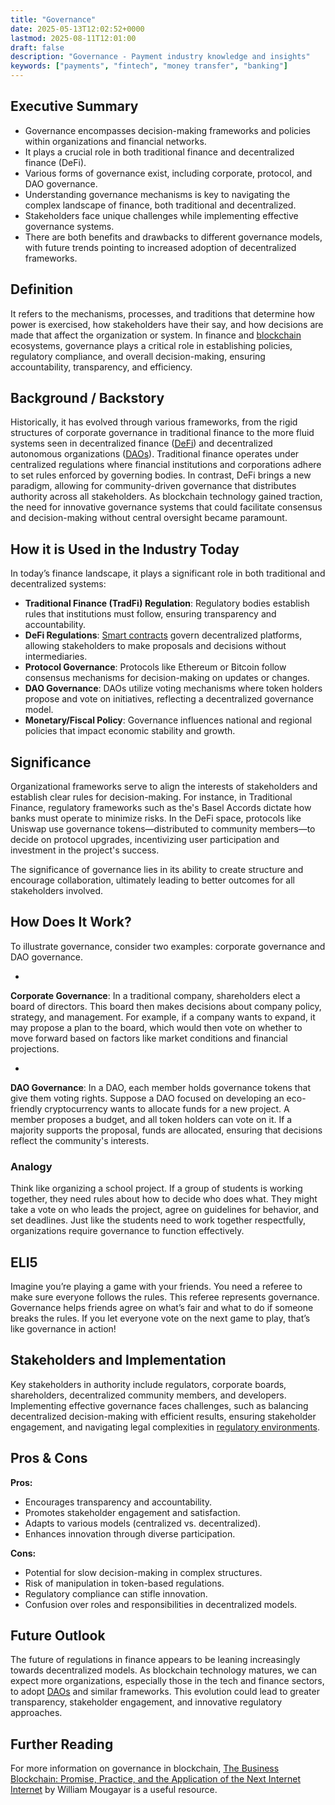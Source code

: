 ```yaml
---
title: "Governance"
date: 2025-05-13T12:02:52+0000
lastmod: 2025-08-11T12:01:00
draft: false
description: "Governance - Payment industry knowledge and insights"
keywords: ["payments", "fintech", "money transfer", "banking"]
---
```


## Executive Summary

- Governance encompasses decision-making frameworks and policies within organizations and financial networks.
- It plays a crucial role in both traditional finance and decentralized finance (DeFi).
- Various forms of governance exist, including corporate, protocol, and DAO governance.
- Understanding governance mechanisms is key to navigating the complex landscape of finance, both traditional and decentralized.
- Stakeholders face unique challenges while implementing effective governance systems.
- There are both benefits and drawbacks to different governance models, with future trends pointing to increased adoption of decentralized frameworks.

## Definition
It refers to the mechanisms, processes, and traditions that determine how power is exercised, how stakeholders have their say, and how decisions are made that affect the organization or system. In finance and [blockchain](https://faisalkhanllc.xyz/resources/payments-wiki/b/blockchain/) ecosystems, governance plays a critical role in establishing policies, regulatory compliance, and overall decision-making, ensuring accountability, transparency, and efficiency.

## Background / Backstory
Historically, it has evolved through various frameworks, from the rigid structures of corporate governance in traditional finance to the more fluid systems seen in decentralized finance ([DeFi](https://faisalkhanllc.xyz/resources/payments-wiki/d/decentralized-finance-defi/)) and decentralized autonomous organizations ([DAOs](https://faisalkhanllc.xyz/resources/payments-wiki/d/decentralized-autonomous-organization-dao/)). Traditional finance operates under centralized regulations where financial institutions and corporations adhere to set rules enforced by governing bodies. In contrast, DeFi brings a new paradigm, allowing for community-driven governance that distributes authority across all stakeholders. As blockchain technology gained traction, the need for innovative governance systems that could facilitate consensus and decision-making without central oversight became paramount.

## How it is Used in the Industry Today
In today’s finance landscape, it plays a significant role in both traditional and decentralized systems:

- **Traditional Finance (TradFi) Regulation**: Regulatory bodies establish rules that institutions must follow, ensuring transparency and accountability.
- **DeFi Regulations**: [Smart contracts](https://faisalkhanllc.xyz/resources/payments-wiki/s/smart-contract/) govern decentralized platforms, allowing stakeholders to make proposals and decisions without intermediaries.
- **Protocol Governance**: Protocols like Ethereum or Bitcoin follow consensus mechanisms for decision-making on updates or changes.
- **DAO Governance**: DAOs utilize voting mechanisms where token holders propose and vote on initiatives, reflecting a decentralized governance model.
- **Monetary/Fiscal Policy**: Governance influences national and regional policies that impact economic stability and growth.

## Significance
Organizational frameworks serve to align the interests of stakeholders and establish clear rules for decision-making. For instance, in Traditional Finance, regulatory frameworks such as the's Basel Accords dictate how banks must operate to minimize risks. In the DeFi space, protocols like Uniswap use governance tokens—distributed to community members—to decide on protocol upgrades, incentivizing user participation and investment in the project's success.

The significance of governance lies in its ability to create structure and encourage collaboration, ultimately leading to better outcomes for all stakeholders involved.

## How Does It Work?
To illustrate governance, consider two examples: corporate governance and DAO governance.

- 
**Corporate Governance**: In a traditional company, shareholders elect a board of directors. This board then makes decisions about company policy, strategy, and management. For example, if a company wants to expand, it may propose a plan to the board, which would then vote on whether to move forward based on factors like market conditions and financial projections.

- 
**DAO Governance**: In a DAO, each member holds governance tokens that give them voting rights. Suppose a DAO focused on developing an eco-friendly cryptocurrency wants to allocate funds for a new project. A member proposes a budget, and all token holders can vote on it. If a majority supports the proposal, funds are allocated, ensuring that decisions reflect the community's interests.

### Analogy
Think like organizing a school project. If a group of students is working together, they need rules about how to decide who does what. They might take a vote on who leads the project, agree on guidelines for behavior, and set deadlines. Just like the students need to work together respectfully, organizations require governance to function effectively.

## ELI5
Imagine you’re playing a game with your friends. You need a referee to make sure everyone follows the rules. This referee represents governance. Governance helps friends agree on what’s fair and what to do if someone breaks the rules. If you let everyone vote on the next game to play, that’s like governance in action!

## Stakeholders and Implementation
Key stakeholders in authority include regulators, corporate boards, shareholders, decentralized community members, and developers. Implementing effective governance faces challenges, such as balancing decentralized decision-making with efficient results, ensuring stakeholder engagement, and navigating legal complexities in [regulatory environments](https://faisalkhanllc.xyz/resources/payments-wiki/f/financial-regulatory-frameworks/).

## Pros & Cons
**Pros:**

- Encourages transparency and accountability.
- Promotes stakeholder engagement and satisfaction.
- Adapts to various models (centralized vs. decentralized).
- Enhances innovation through diverse participation.

**Cons:**

- Potential for slow decision-making in complex structures.
- Risk of manipulation in token-based regulations.
- Regulatory compliance can stifle innovation.
- Confusion over roles and responsibilities in decentralized models.

## Future Outlook
The future of regulations in finance appears to be leaning increasingly towards decentralized models. As blockchain technology matures, we can expect more organizations, especially those in the tech and finance sectors, to adopt [DAOs](https://faisalkhanllc.xyz/resources/payments-wiki/d/decentralized-autonomous-organization-dao/) and similar frameworks. This evolution could lead to greater transparency, stakeholder engagement, and innovative regulatory approaches.

## Further Reading
For more information on governance in blockchain, [The Business Blockchain: Promise, Practice, and the Application of the Next Internet Internet](https://www.amazon.com/s?k=The%20Business%20Blockchain%3A%20Promise%2C%20Practice%2C%20and%20the%20Application%20of%20the%20Next%20Internet%20Internet%20Technology) by William Mougayar is a useful resource.